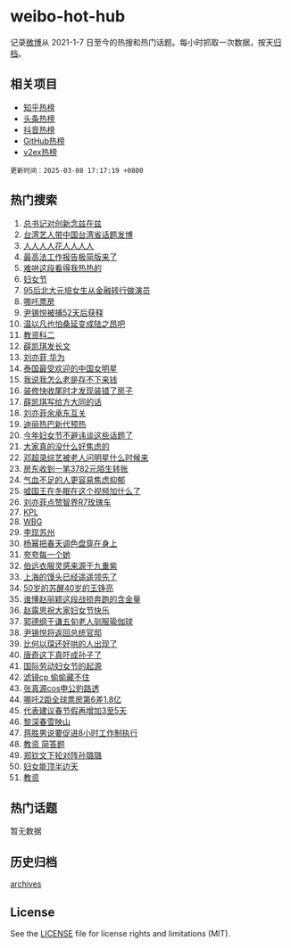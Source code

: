 # weibo-hot-hub

记录[微博](https://www.weibo.com)从 2021-1-7 日至今的热搜和热门话题。每小时抓取一次数据，按天[归档](archives)。

## 相关项目

- [知乎热榜](https://github.com/snaildev/zhihu-hot-hub)
- [头条热榜](https://github.com/snaildev/toutiao-hot-hub)
- [抖音热榜](https://github.com/snaildev/douyin-hot-hub)
- [GitHub热榜](https://github.com/snaildev/github-hot-hub)
- [v2ex热榜](https://github.com/snaildev/v2ex-hot-hub)


`更新时间：2025-03-08 17:17:19 +0800`

## 热门搜索

1. [总书记对创新念兹在兹](https://m.weibo.cn/search?containerid=100103type%3D1%26t%3D10%26q%3D%23%E6%80%BB%E4%B9%A6%E8%AE%B0%E5%AF%B9%E5%88%9B%E6%96%B0%E5%BF%B5%E5%85%B9%E5%9C%A8%E5%85%B9%23&stream_entry_id=51&isnewpage=1&extparam=seat%3D1%26stream_entry_id%3D51%26c_type%3D51%26filter_type%3Drealtimehot%26cate%3D10103%26pos%3D0%26q%3D%2523%25E6%2580%25BB%25E4%25B9%25A6%25E8%25AE%25B0%25E5%25AF%25B9%25E5%2588%259B%25E6%2596%25B0%25E5%25BF%25B5%25E5%2585%25B9%25E5%259C%25A8%25E5%2585%25B9%2523%26dgr%3D0%26display_time%3D1741425437%26pre_seqid%3D17414254375780311750233)
1. [台湾艺人带中国台湾省话题发博](https://m.weibo.cn/search?containerid=100103type%3D1%26t%3D10%26q%3D%23%E5%8F%B0%E6%B9%BE%E8%89%BA%E4%BA%BA%E5%B8%A6%E4%B8%AD%E5%9B%BD%E5%8F%B0%E6%B9%BE%E7%9C%81%E8%AF%9D%E9%A2%98%E5%8F%91%E5%8D%9A%23&stream_entry_id=31&isnewpage=1&extparam=seat%3D1%26stream_entry_id%3D31%26pos%3D0%26band_rank%3D1%26q%3D%2523%25E5%258F%25B0%25E6%25B9%25BE%25E8%2589%25BA%25E4%25BA%25BA%25E5%25B8%25A6%25E4%25B8%25AD%25E5%259B%25BD%25E5%258F%25B0%25E6%25B9%25BE%25E7%259C%2581%25E8%25AF%259D%25E9%25A2%2598%25E5%258F%2591%25E5%258D%259A%2523%26filter_type%3Drealtimehot%26realpos%3D1%26c_type%3D31%26flag%3D2%26cate%3D5001%26dgr%3D0%26lcate%3D5001%26display_time%3D1741425437%26pre_seqid%3D17414254375780311750233)
1. [人人人人花人人人人](https://m.weibo.cn/search?containerid=100103type%3D1%26t%3D10%26q%3D%23%E4%BA%BA%E4%BA%BA%E4%BA%BA%E4%BA%BA%E8%8A%B1%E4%BA%BA%E4%BA%BA%E4%BA%BA%E4%BA%BA%23&stream_entry_id=31&isnewpage=1&extparam=seat%3D1%26stream_entry_id%3D31%26pos%3D1%26band_rank%3D2%26q%3D%2523%25E4%25BA%25BA%25E4%25BA%25BA%25E4%25BA%25BA%25E4%25BA%25BA%25E8%258A%25B1%25E4%25BA%25BA%25E4%25BA%25BA%25E4%25BA%25BA%25E4%25BA%25BA%2523%26filter_type%3Drealtimehot%26realpos%3D2%26c_type%3D31%26flag%3D1%26cate%3D5001%26dgr%3D0%26lcate%3D5001%26display_time%3D1741425437%26pre_seqid%3D17414254375780311750233)
1. [最高法工作报告极简版来了](https://m.weibo.cn/search?containerid=100103type%3D1%26t%3D10%26q%3D%23%E6%9C%80%E9%AB%98%E6%B3%95%E5%B7%A5%E4%BD%9C%E6%8A%A5%E5%91%8A%E6%9E%81%E7%AE%80%E7%89%88%E6%9D%A5%E4%BA%86%23&stream_entry_id=31&isnewpage=1&extparam=seat%3D1%26stream_entry_id%3D31%26pos%3D2%26band_rank%3D3%26q%3D%2523%25E6%259C%2580%25E9%25AB%2598%25E6%25B3%2595%25E5%25B7%25A5%25E4%25BD%259C%25E6%258A%25A5%25E5%2591%258A%25E6%259E%2581%25E7%25AE%2580%25E7%2589%2588%25E6%259D%25A5%25E4%25BA%2586%2523%26filter_type%3Drealtimehot%26realpos%3D3%26c_type%3D31%26flag%3D1%26cate%3D5001%26dgr%3D0%26lcate%3D5001%26display_time%3D1741425437%26pre_seqid%3D17414254375780311750233)
1. [难哄这段看得我热热的](https://m.weibo.cn/search?containerid=100103type%3D1%26t%3D10%26q%3D%E9%9A%BE%E5%93%84%E8%BF%99%E6%AE%B5%E7%9C%8B%E5%BE%97%E6%88%91%E7%83%AD%E7%83%AD%E7%9A%84&stream_entry_id=31&isnewpage=1&extparam=seat%3D1%26stream_entry_id%3D31%26pos%3D3%26band_rank%3D4%26q%3D%25E9%259A%25BE%25E5%2593%2584%25E8%25BF%2599%25E6%25AE%25B5%25E7%259C%258B%25E5%25BE%2597%25E6%2588%2591%25E7%2583%25AD%25E7%2583%25AD%25E7%259A%2584%26filter_type%3Drealtimehot%26realpos%3D4%26c_type%3D31%26flag%3D1%26cate%3D5001%26dgr%3D0%26lcate%3D5001%26display_time%3D1741425437%26pre_seqid%3D17414254375780311750233)
1. [妇女节](https://m.weibo.cn/search?containerid=100103type%3D1%26t%3D10%26q%3D%23%E5%A6%87%E5%A5%B3%E8%8A%82%23&stream_entry_id=31&isnewpage=1&extparam=seat%3D1%26stream_entry_id%3D31%26pos%3D4%26band_rank%3D5%26q%3D%2523%25E5%25A6%2587%25E5%25A5%25B3%25E8%258A%2582%2523%26filter_type%3Drealtimehot%26realpos%3D5%26c_type%3D31%26flag%3D16%26cate%3D5001%26dgr%3D0%26lcate%3D5001%26display_time%3D1741425437%26pre_seqid%3D17414254375780311750233)
1. [95后北大元培女生从金融转行做演员](https://m.weibo.cn/search?containerid=100103type%3D1%26t%3D10%26q%3D%2395%E5%90%8E%E5%8C%97%E5%A4%A7%E5%85%83%E5%9F%B9%E5%A5%B3%E7%94%9F%E4%BB%8E%E9%87%91%E8%9E%8D%E8%BD%AC%E8%A1%8C%E5%81%9A%E6%BC%94%E5%91%98%23&stream_entry_id=31&isnewpage=1&extparam=seat%3D1%26stream_entry_id%3D31%26pos%3D5%26band_rank%3D6%26q%3D%252395%25E5%2590%258E%25E5%258C%2597%25E5%25A4%25A7%25E5%2585%2583%25E5%259F%25B9%25E5%25A5%25B3%25E7%2594%259F%25E4%25BB%258E%25E9%2587%2591%25E8%259E%258D%25E8%25BD%25AC%25E8%25A1%258C%25E5%2581%259A%25E6%25BC%2594%25E5%2591%2598%2523%26filter_type%3Drealtimehot%26realpos%3D6%26c_type%3D31%26flag%3D0%26cate%3D5001%26dgr%3D0%26lcate%3D5001%26display_time%3D1741425437%26pre_seqid%3D17414254375780311750233)
1. [哪吒票房](https://m.weibo.cn/search?containerid=100103type%3D1%26t%3D10%26q%3D%E5%93%AA%E5%90%92%E7%A5%A8%E6%88%BF&stream_entry_id=31&isnewpage=1&extparam=seat%3D1%26stream_entry_id%3D31%26pos%3D6%26band_rank%3D7%26q%3D%25E5%2593%25AA%25E5%2590%2592%25E7%25A5%25A8%25E6%2588%25BF%26filter_type%3Drealtimehot%26realpos%3D7%26c_type%3D31%26flag%3D0%26cate%3D5001%26dgr%3D0%26lcate%3D5001%26display_time%3D1741425437%26pre_seqid%3D17414254375780311750233)
1. [尹锡悦被捕52天后获释](https://m.weibo.cn/search?containerid=100103type%3D1%26t%3D10%26q%3D%23%E5%B0%B9%E9%94%A1%E6%82%A6%E8%A2%AB%E6%8D%9552%E5%A4%A9%E5%90%8E%E8%8E%B7%E9%87%8A%23&stream_entry_id=31&isnewpage=1&extparam=seat%3D1%26stream_entry_id%3D31%26pos%3D7%26band_rank%3D8%26q%3D%2523%25E5%25B0%25B9%25E9%2594%25A1%25E6%2582%25A6%25E8%25A2%25AB%25E6%258D%259552%25E5%25A4%25A9%25E5%2590%258E%25E8%258E%25B7%25E9%2587%258A%2523%26filter_type%3Drealtimehot%26realpos%3D8%26c_type%3D31%26flag%3D1%26cate%3D5001%26dgr%3D0%26lcate%3D5001%26display_time%3D1741425437%26pre_seqid%3D17414254375780311750233)
1. [温以凡也怕桑延变成陆之昂吧](https://m.weibo.cn/search?containerid=100103type%3D1%26t%3D10%26q%3D%E6%B8%A9%E4%BB%A5%E5%87%A1%E4%B9%9F%E6%80%95%E6%A1%91%E5%BB%B6%E5%8F%98%E6%88%90%E9%99%86%E4%B9%8B%E6%98%82%E5%90%A7&stream_entry_id=31&isnewpage=1&extparam=seat%3D1%26stream_entry_id%3D31%26pos%3D8%26band_rank%3D9%26q%3D%25E6%25B8%25A9%25E4%25BB%25A5%25E5%2587%25A1%25E4%25B9%259F%25E6%2580%2595%25E6%25A1%2591%25E5%25BB%25B6%25E5%258F%2598%25E6%2588%2590%25E9%2599%2586%25E4%25B9%258B%25E6%2598%2582%25E5%2590%25A7%26filter_type%3Drealtimehot%26realpos%3D9%26c_type%3D31%26flag%3D1%26cate%3D5001%26dgr%3D0%26lcate%3D5001%26display_time%3D1741425437%26pre_seqid%3D17414254375780311750233)
1. [教资科二](https://m.weibo.cn/search?containerid=100103type%3D1%26t%3D10%26q%3D%E6%95%99%E8%B5%84%E7%A7%91%E4%BA%8C&stream_entry_id=31&isnewpage=1&extparam=seat%3D1%26stream_entry_id%3D31%26pos%3D9%26band_rank%3D10%26q%3D%25E6%2595%2599%25E8%25B5%2584%25E7%25A7%2591%25E4%25BA%258C%26filter_type%3Drealtimehot%26realpos%3D10%26c_type%3D31%26flag%3D0%26cate%3D5001%26dgr%3D0%26lcate%3D5001%26display_time%3D1741425437%26pre_seqid%3D17414254375780311750233)
1. [薛凯琪发长文](https://m.weibo.cn/search?containerid=100103type%3D1%26t%3D10%26q%3D%E8%96%9B%E5%87%AF%E7%90%AA%E5%8F%91%E9%95%BF%E6%96%87&stream_entry_id=31&isnewpage=1&extparam=seat%3D1%26stream_entry_id%3D31%26pos%3D10%26band_rank%3D11%26q%3D%25E8%2596%259B%25E5%2587%25AF%25E7%2590%25AA%25E5%258F%2591%25E9%2595%25BF%25E6%2596%2587%26filter_type%3Drealtimehot%26realpos%3D11%26c_type%3D31%26flag%3D2%26cate%3D5001%26dgr%3D0%26lcate%3D5001%26display_time%3D1741425437%26pre_seqid%3D17414254375780311750233)
1. [刘亦菲 华为](https://m.weibo.cn/search?containerid=100103type%3D1%26t%3D10%26q%3D%E5%88%98%E4%BA%A6%E8%8F%B2+%E5%8D%8E%E4%B8%BA&stream_entry_id=31&isnewpage=1&extparam=seat%3D1%26stream_entry_id%3D31%26pos%3D11%26band_rank%3D12%26q%3D%25E5%2588%2598%25E4%25BA%25A6%25E8%258F%25B2%2520%25E5%258D%258E%25E4%25B8%25BA%26filter_type%3Drealtimehot%26realpos%3D12%26c_type%3D31%26flag%3D1%26cate%3D5001%26dgr%3D0%26lcate%3D5001%26display_time%3D1741425437%26pre_seqid%3D17414254375780311750233)
1. [泰国最受欢迎的中国女明星](https://m.weibo.cn/search?containerid=100103type%3D1%26t%3D10%26q%3D%23%E6%B3%B0%E5%9B%BD%E6%9C%80%E5%8F%97%E6%AC%A2%E8%BF%8E%E7%9A%84%E4%B8%AD%E5%9B%BD%E5%A5%B3%E6%98%8E%E6%98%9F%23&stream_entry_id=31&isnewpage=1&extparam=seat%3D1%26stream_entry_id%3D31%26pos%3D12%26band_rank%3D13%26q%3D%2523%25E6%25B3%25B0%25E5%259B%25BD%25E6%259C%2580%25E5%258F%2597%25E6%25AC%25A2%25E8%25BF%258E%25E7%259A%2584%25E4%25B8%25AD%25E5%259B%25BD%25E5%25A5%25B3%25E6%2598%258E%25E6%2598%259F%2523%26filter_type%3Drealtimehot%26realpos%3D13%26c_type%3D31%26flag%3D0%26cate%3D5001%26dgr%3D0%26lcate%3D5001%26display_time%3D1741425437%26pre_seqid%3D17414254375780311750233)
1. [我说我怎么老是存不下来钱](https://m.weibo.cn/search?containerid=100103type%3D1%26t%3D10%26q%3D%23%E6%88%91%E8%AF%B4%E6%88%91%E6%80%8E%E4%B9%88%E8%80%81%E6%98%AF%E5%AD%98%E4%B8%8D%E4%B8%8B%E6%9D%A5%E9%92%B1%23&stream_entry_id=31&isnewpage=1&extparam=seat%3D1%26stream_entry_id%3D31%26pos%3D13%26band_rank%3D14%26q%3D%2523%25E6%2588%2591%25E8%25AF%25B4%25E6%2588%2591%25E6%2580%258E%25E4%25B9%2588%25E8%2580%2581%25E6%2598%25AF%25E5%25AD%2598%25E4%25B8%258D%25E4%25B8%258B%25E6%259D%25A5%25E9%2592%25B1%2523%26filter_type%3Drealtimehot%26realpos%3D14%26c_type%3D31%26flag%3D1%26cate%3D5001%26dgr%3D0%26lcate%3D5001%26display_time%3D1741425437%26pre_seqid%3D17414254375780311750233)
1. [装修快收尾时才发现装错了房子](https://m.weibo.cn/search?containerid=100103type%3D1%26t%3D10%26q%3D%23%E8%A3%85%E4%BF%AE%E5%BF%AB%E6%94%B6%E5%B0%BE%E6%97%B6%E6%89%8D%E5%8F%91%E7%8E%B0%E8%A3%85%E9%94%99%E4%BA%86%E6%88%BF%E5%AD%90%23&stream_entry_id=31&isnewpage=1&extparam=seat%3D1%26stream_entry_id%3D31%26pos%3D14%26band_rank%3D15%26q%3D%2523%25E8%25A3%2585%25E4%25BF%25AE%25E5%25BF%25AB%25E6%2594%25B6%25E5%25B0%25BE%25E6%2597%25B6%25E6%2589%258D%25E5%258F%2591%25E7%258E%25B0%25E8%25A3%2585%25E9%2594%2599%25E4%25BA%2586%25E6%2588%25BF%25E5%25AD%2590%2523%26filter_type%3Drealtimehot%26realpos%3D15%26c_type%3D31%26flag%3D0%26cate%3D5001%26dgr%3D0%26lcate%3D5001%26display_time%3D1741425437%26pre_seqid%3D17414254375780311750233)
1. [薛凯琪写给方大同的话](https://m.weibo.cn/search?containerid=100103type%3D1%26t%3D10%26q%3D%23%E8%96%9B%E5%87%AF%E7%90%AA%E5%86%99%E7%BB%99%E6%96%B9%E5%A4%A7%E5%90%8C%E7%9A%84%E8%AF%9D%23&stream_entry_id=31&isnewpage=1&extparam=seat%3D1%26stream_entry_id%3D31%26pos%3D15%26band_rank%3D16%26q%3D%2523%25E8%2596%259B%25E5%2587%25AF%25E7%2590%25AA%25E5%2586%2599%25E7%25BB%2599%25E6%2596%25B9%25E5%25A4%25A7%25E5%2590%258C%25E7%259A%2584%25E8%25AF%259D%2523%26filter_type%3Drealtimehot%26realpos%3D16%26c_type%3D31%26flag%3D1%26cate%3D5001%26dgr%3D0%26lcate%3D5001%26display_time%3D1741425437%26pre_seqid%3D17414254375780311750233)
1. [刘亦菲余承东互关](https://m.weibo.cn/search?containerid=100103type%3D1%26t%3D10%26q%3D%23%E5%88%98%E4%BA%A6%E8%8F%B2%E4%BD%99%E6%89%BF%E4%B8%9C%E4%BA%92%E5%85%B3%23&stream_entry_id=31&isnewpage=1&extparam=seat%3D1%26stream_entry_id%3D31%26pos%3D16%26band_rank%3D17%26q%3D%2523%25E5%2588%2598%25E4%25BA%25A6%25E8%258F%25B2%25E4%25BD%2599%25E6%2589%25BF%25E4%25B8%259C%25E4%25BA%2592%25E5%2585%25B3%2523%26filter_type%3Drealtimehot%26realpos%3D17%26c_type%3D31%26flag%3D1%26cate%3D5001%26dgr%3D0%26lcate%3D5001%26display_time%3D1741425437%26pre_seqid%3D17414254375780311750233)
1. [迪丽热巴新代预热](https://m.weibo.cn/search?containerid=100103type%3D1%26t%3D10%26q%3D%23%E8%BF%AA%E4%B8%BD%E7%83%AD%E5%B7%B4%E6%96%B0%E4%BB%A3%E9%A2%84%E7%83%AD%23&stream_entry_id=31&isnewpage=1&extparam=seat%3D1%26stream_entry_id%3D31%26pos%3D17%26band_rank%3D18%26q%3D%2523%25E8%25BF%25AA%25E4%25B8%25BD%25E7%2583%25AD%25E5%25B7%25B4%25E6%2596%25B0%25E4%25BB%25A3%25E9%25A2%2584%25E7%2583%25AD%2523%26filter_type%3Drealtimehot%26realpos%3D18%26c_type%3D31%26flag%3D1%26cate%3D5001%26dgr%3D0%26lcate%3D5001%26display_time%3D1741425437%26pre_seqid%3D17414254375780311750233)
1. [今年妇女节不避讳谈这些话题了](https://m.weibo.cn/search?containerid=100103type%3D1%26t%3D10%26q%3D%E4%BB%8A%E5%B9%B4%E5%A6%87%E5%A5%B3%E8%8A%82%E4%B8%8D%E9%81%BF%E8%AE%B3%E8%B0%88%E8%BF%99%E4%BA%9B%E8%AF%9D%E9%A2%98%E4%BA%86&stream_entry_id=31&isnewpage=1&extparam=seat%3D1%26stream_entry_id%3D31%26pos%3D18%26band_rank%3D19%26q%3D%25E4%25BB%258A%25E5%25B9%25B4%25E5%25A6%2587%25E5%25A5%25B3%25E8%258A%2582%25E4%25B8%258D%25E9%2581%25BF%25E8%25AE%25B3%25E8%25B0%2588%25E8%25BF%2599%25E4%25BA%259B%25E8%25AF%259D%25E9%25A2%2598%25E4%25BA%2586%26filter_type%3Drealtimehot%26realpos%3D19%26c_type%3D31%26flag%3D1%26cate%3D5001%26dgr%3D0%26lcate%3D5001%26display_time%3D1741425437%26pre_seqid%3D17414254375780311750233)
1. [大家真的没什么好焦虑的](https://m.weibo.cn/search?containerid=100103type%3D1%26t%3D10%26q%3D%E5%A4%A7%E5%AE%B6%E7%9C%9F%E7%9A%84%E6%B2%A1%E4%BB%80%E4%B9%88%E5%A5%BD%E7%84%A6%E8%99%91%E7%9A%84&stream_entry_id=31&isnewpage=1&extparam=seat%3D1%26stream_entry_id%3D31%26pos%3D19%26band_rank%3D20%26q%3D%25E5%25A4%25A7%25E5%25AE%25B6%25E7%259C%259F%25E7%259A%2584%25E6%25B2%25A1%25E4%25BB%2580%25E4%25B9%2588%25E5%25A5%25BD%25E7%2584%25A6%25E8%2599%2591%25E7%259A%2584%26filter_type%3Drealtimehot%26realpos%3D20%26c_type%3D31%26flag%3D1%26cate%3D5001%26dgr%3D0%26lcate%3D5001%26display_time%3D1741425437%26pre_seqid%3D17414254375780311750233)
1. [邓超录综艺被老人问明星什么时候来](https://m.weibo.cn/search?containerid=100103type%3D1%26t%3D10%26q%3D%23%E9%82%93%E8%B6%85%E5%BD%95%E7%BB%BC%E8%89%BA%E8%A2%AB%E8%80%81%E4%BA%BA%E9%97%AE%E6%98%8E%E6%98%9F%E4%BB%80%E4%B9%88%E6%97%B6%E5%80%99%E6%9D%A5%23&stream_entry_id=31&isnewpage=1&extparam=seat%3D1%26stream_entry_id%3D31%26pos%3D20%26band_rank%3D21%26q%3D%2523%25E9%2582%2593%25E8%25B6%2585%25E5%25BD%2595%25E7%25BB%25BC%25E8%2589%25BA%25E8%25A2%25AB%25E8%2580%2581%25E4%25BA%25BA%25E9%2597%25AE%25E6%2598%258E%25E6%2598%259F%25E4%25BB%2580%25E4%25B9%2588%25E6%2597%25B6%25E5%2580%2599%25E6%259D%25A5%2523%26filter_type%3Drealtimehot%26realpos%3D21%26c_type%3D31%26flag%3D2%26cate%3D5001%26dgr%3D0%26lcate%3D5001%26display_time%3D1741425437%26pre_seqid%3D17414254375780311750233)
1. [房东收到一笔3782元陌生转账](https://m.weibo.cn/search?containerid=100103type%3D1%26t%3D10%26q%3D%23%E6%88%BF%E4%B8%9C%E6%94%B6%E5%88%B0%E4%B8%80%E7%AC%943782%E5%85%83%E9%99%8C%E7%94%9F%E8%BD%AC%E8%B4%A6%23&stream_entry_id=31&isnewpage=1&extparam=seat%3D1%26stream_entry_id%3D31%26pos%3D21%26band_rank%3D22%26q%3D%2523%25E6%2588%25BF%25E4%25B8%259C%25E6%2594%25B6%25E5%2588%25B0%25E4%25B8%2580%25E7%25AC%25943782%25E5%2585%2583%25E9%2599%258C%25E7%2594%259F%25E8%25BD%25AC%25E8%25B4%25A6%2523%26filter_type%3Drealtimehot%26realpos%3D22%26c_type%3D31%26flag%3D2%26cate%3D5001%26dgr%3D0%26lcate%3D5001%26display_time%3D1741425437%26pre_seqid%3D17414254375780311750233)
1. [气血不足的人更容易焦虑抑郁](https://m.weibo.cn/search?containerid=100103type%3D1%26t%3D10%26q%3D%23%E6%B0%94%E8%A1%80%E4%B8%8D%E8%B6%B3%E7%9A%84%E4%BA%BA%E6%9B%B4%E5%AE%B9%E6%98%93%E7%84%A6%E8%99%91%E6%8A%91%E9%83%81%23&stream_entry_id=31&isnewpage=1&extparam=seat%3D1%26stream_entry_id%3D31%26pos%3D22%26band_rank%3D23%26q%3D%2523%25E6%25B0%2594%25E8%25A1%2580%25E4%25B8%258D%25E8%25B6%25B3%25E7%259A%2584%25E4%25BA%25BA%25E6%259B%25B4%25E5%25AE%25B9%25E6%2598%2593%25E7%2584%25A6%25E8%2599%2591%25E6%258A%2591%25E9%2583%2581%2523%26filter_type%3Drealtimehot%26realpos%3D23%26c_type%3D31%26flag%3D1%26cate%3D5001%26dgr%3D0%26lcate%3D5001%26display_time%3D1741425437%26pre_seqid%3D17414254375780311750233)
1. [嘘国王在冬眠在这个视频加什么了](https://m.weibo.cn/search?containerid=100103type%3D1%26t%3D10%26q%3D%E5%98%98%E5%9B%BD%E7%8E%8B%E5%9C%A8%E5%86%AC%E7%9C%A0%E5%9C%A8%E8%BF%99%E4%B8%AA%E8%A7%86%E9%A2%91%E5%8A%A0%E4%BB%80%E4%B9%88%E4%BA%86&stream_entry_id=31&isnewpage=1&extparam=seat%3D1%26stream_entry_id%3D31%26pos%3D23%26band_rank%3D24%26q%3D%25E5%2598%2598%25E5%259B%25BD%25E7%258E%258B%25E5%259C%25A8%25E5%2586%25AC%25E7%259C%25A0%25E5%259C%25A8%25E8%25BF%2599%25E4%25B8%25AA%25E8%25A7%2586%25E9%25A2%2591%25E5%258A%25A0%25E4%25BB%2580%25E4%25B9%2588%25E4%25BA%2586%26filter_type%3Drealtimehot%26realpos%3D24%26c_type%3D31%26flag%3D1%26cate%3D5001%26dgr%3D0%26lcate%3D5001%26display_time%3D1741425437%26pre_seqid%3D17414254375780311750233)
1. [刘亦菲点赞智界R7玫瑰车](https://m.weibo.cn/search?containerid=100103type%3D1%26t%3D10%26q%3D%23%E5%88%98%E4%BA%A6%E8%8F%B2%E7%82%B9%E8%B5%9E%E6%99%BA%E7%95%8CR7%E7%8E%AB%E7%91%B0%E8%BD%A6%23&stream_entry_id=31&isnewpage=1&extparam=seat%3D1%26stream_entry_id%3D31%26pos%3D24%26band_rank%3D25%26q%3D%2523%25E5%2588%2598%25E4%25BA%25A6%25E8%258F%25B2%25E7%2582%25B9%25E8%25B5%259E%25E6%2599%25BA%25E7%2595%258CR7%25E7%258E%25AB%25E7%2591%25B0%25E8%25BD%25A6%2523%26filter_type%3Drealtimehot%26realpos%3D25%26c_type%3D31%26flag%3D1%26cate%3D5001%26adid%3D278674%26dgr%3D0%26lcate%3D5001%26display_time%3D1741425437%26pre_seqid%3D17414254375780311750233)
1. [KPL](https://m.weibo.cn/search?containerid=100103type%3D1%26t%3D10%26q%3DKPL&stream_entry_id=31&isnewpage=1&extparam=seat%3D1%26stream_entry_id%3D31%26pos%3D25%26band_rank%3D26%26q%3DKPL%26filter_type%3Drealtimehot%26realpos%3D26%26c_type%3D31%26flag%3D1%26cate%3D5001%26dgr%3D0%26lcate%3D5001%26display_time%3D1741425437%26pre_seqid%3D17414254375780311750233)
1. [WBG](https://m.weibo.cn/search?containerid=100103type%3D1%26t%3D10%26q%3DWBG&stream_entry_id=31&isnewpage=1&extparam=seat%3D1%26stream_entry_id%3D31%26pos%3D26%26band_rank%3D27%26q%3DWBG%26filter_type%3Drealtimehot%26realpos%3D27%26c_type%3D31%26flag%3D1%26cate%3D5001%26dgr%3D0%26lcate%3D5001%26display_time%3D1741425437%26pre_seqid%3D17414254375780311750233)
1. [李现苏州](https://m.weibo.cn/search?containerid=100103type%3D1%26t%3D10%26q%3D%E6%9D%8E%E7%8E%B0%E8%8B%8F%E5%B7%9E&stream_entry_id=31&isnewpage=1&extparam=seat%3D1%26stream_entry_id%3D31%26pos%3D27%26band_rank%3D28%26q%3D%25E6%259D%258E%25E7%258E%25B0%25E8%258B%258F%25E5%25B7%259E%26filter_type%3Drealtimehot%26realpos%3D28%26c_type%3D31%26flag%3D1%26cate%3D5001%26dgr%3D0%26lcate%3D5001%26display_time%3D1741425437%26pre_seqid%3D17414254375780311750233)
1. [杨幂把春天调色盘穿在身上](https://m.weibo.cn/search?containerid=100103type%3D1%26t%3D10%26q%3D%23%E6%9D%A8%E5%B9%82%E6%8A%8A%E6%98%A5%E5%A4%A9%E8%B0%83%E8%89%B2%E7%9B%98%E7%A9%BF%E5%9C%A8%E8%BA%AB%E4%B8%8A%23&stream_entry_id=31&isnewpage=1&extparam=seat%3D1%26stream_entry_id%3D31%26pos%3D28%26band_rank%3D29%26q%3D%2523%25E6%259D%25A8%25E5%25B9%2582%25E6%258A%258A%25E6%2598%25A5%25E5%25A4%25A9%25E8%25B0%2583%25E8%2589%25B2%25E7%259B%2598%25E7%25A9%25BF%25E5%259C%25A8%25E8%25BA%25AB%25E4%25B8%258A%2523%26filter_type%3Drealtimehot%26realpos%3D29%26c_type%3D31%26flag%3D1%26cate%3D5001%26dgr%3D0%26lcate%3D5001%26display_time%3D1741425437%26pre_seqid%3D17414254375780311750233)
1. [夸夸每一个她](https://m.weibo.cn/search?containerid=100103type%3D1%26t%3D10%26q%3D%23%E5%A4%B8%E5%A4%B8%E6%AF%8F%E4%B8%80%E4%B8%AA%E5%A5%B9%23&stream_entry_id=31&isnewpage=1&extparam=seat%3D1%26stream_entry_id%3D31%26pos%3D29%26band_rank%3D30%26q%3D%2523%25E5%25A4%25B8%25E5%25A4%25B8%25E6%25AF%258F%25E4%25B8%2580%25E4%25B8%25AA%25E5%25A5%25B9%2523%26filter_type%3Drealtimehot%26realpos%3D30%26c_type%3D31%26flag%3D0%26cate%3D5001%26dgr%3D0%26lcate%3D5001%26display_time%3D1741425437%26pre_seqid%3D17414254375780311750233)
1. [伯远衣服灵感来源于九重紫](https://m.weibo.cn/search?containerid=100103type%3D1%26t%3D10%26q%3D%E4%BC%AF%E8%BF%9C%E8%A1%A3%E6%9C%8D%E7%81%B5%E6%84%9F%E6%9D%A5%E6%BA%90%E4%BA%8E%E4%B9%9D%E9%87%8D%E7%B4%AB&stream_entry_id=31&isnewpage=1&extparam=seat%3D1%26stream_entry_id%3D31%26pos%3D30%26band_rank%3D31%26q%3D%25E4%25BC%25AF%25E8%25BF%259C%25E8%25A1%25A3%25E6%259C%258D%25E7%2581%25B5%25E6%2584%259F%25E6%259D%25A5%25E6%25BA%2590%25E4%25BA%258E%25E4%25B9%259D%25E9%2587%258D%25E7%25B4%25AB%26filter_type%3Drealtimehot%26realpos%3D31%26c_type%3D31%26flag%3D1%26cate%3D5001%26dgr%3D0%26lcate%3D5001%26display_time%3D1741425437%26pre_seqid%3D17414254375780311750233)
1. [上海的馒头已经遥遥领先了](https://m.weibo.cn/search?containerid=100103type%3D1%26t%3D10%26q%3D%E4%B8%8A%E6%B5%B7%E7%9A%84%E9%A6%92%E5%A4%B4%E5%B7%B2%E7%BB%8F%E9%81%A5%E9%81%A5%E9%A2%86%E5%85%88%E4%BA%86&stream_entry_id=31&isnewpage=1&extparam=seat%3D1%26stream_entry_id%3D31%26pos%3D31%26band_rank%3D32%26q%3D%25E4%25B8%258A%25E6%25B5%25B7%25E7%259A%2584%25E9%25A6%2592%25E5%25A4%25B4%25E5%25B7%25B2%25E7%25BB%258F%25E9%2581%25A5%25E9%2581%25A5%25E9%25A2%2586%25E5%2585%2588%25E4%25BA%2586%26filter_type%3Drealtimehot%26realpos%3D32%26c_type%3D31%26flag%3D0%26cate%3D5001%26dgr%3D0%26lcate%3D5001%26display_time%3D1741425437%26pre_seqid%3D17414254375780311750233)
1. [50岁的苏醒40岁的王铮亮](https://m.weibo.cn/search?containerid=100103type%3D1%26t%3D10%26q%3D50%E5%B2%81%E7%9A%84%E8%8B%8F%E9%86%9240%E5%B2%81%E7%9A%84%E7%8E%8B%E9%93%AE%E4%BA%AE&stream_entry_id=31&isnewpage=1&extparam=seat%3D1%26stream_entry_id%3D31%26pos%3D32%26band_rank%3D33%26q%3D50%25E5%25B2%2581%25E7%259A%2584%25E8%258B%258F%25E9%2586%259240%25E5%25B2%2581%25E7%259A%2584%25E7%258E%258B%25E9%2593%25AE%25E4%25BA%25AE%26filter_type%3Drealtimehot%26realpos%3D33%26c_type%3D31%26flag%3D1%26cate%3D5001%26dgr%3D0%26lcate%3D5001%26display_time%3D1741425437%26pre_seqid%3D17414254375780311750233)
1. [谁懂赵丽颖这段战损奔跑的含金量](https://m.weibo.cn/search?containerid=100103type%3D1%26t%3D10%26q%3D%E8%B0%81%E6%87%82%E8%B5%B5%E4%B8%BD%E9%A2%96%E8%BF%99%E6%AE%B5%E6%88%98%E6%8D%9F%E5%A5%94%E8%B7%91%E7%9A%84%E5%90%AB%E9%87%91%E9%87%8F&stream_entry_id=31&isnewpage=1&extparam=seat%3D1%26stream_entry_id%3D31%26pos%3D33%26band_rank%3D34%26q%3D%25E8%25B0%2581%25E6%2587%2582%25E8%25B5%25B5%25E4%25B8%25BD%25E9%25A2%2596%25E8%25BF%2599%25E6%25AE%25B5%25E6%2588%2598%25E6%258D%259F%25E5%25A5%2594%25E8%25B7%2591%25E7%259A%2584%25E5%2590%25AB%25E9%2587%2591%25E9%2587%258F%26filter_type%3Drealtimehot%26realpos%3D34%26c_type%3D31%26flag%3D0%26cate%3D5001%26dgr%3D0%26lcate%3D5001%26display_time%3D1741425437%26pre_seqid%3D17414254375780311750233)
1. [赵露思祝大家妇女节快乐](https://m.weibo.cn/search?containerid=100103type%3D1%26t%3D10%26q%3D%23%E8%B5%B5%E9%9C%B2%E6%80%9D%E7%A5%9D%E5%A4%A7%E5%AE%B6%E5%A6%87%E5%A5%B3%E8%8A%82%E5%BF%AB%E4%B9%90%23&stream_entry_id=31&isnewpage=1&extparam=seat%3D1%26stream_entry_id%3D31%26pos%3D34%26band_rank%3D35%26q%3D%2523%25E8%25B5%25B5%25E9%259C%25B2%25E6%2580%259D%25E7%25A5%259D%25E5%25A4%25A7%25E5%25AE%25B6%25E5%25A6%2587%25E5%25A5%25B3%25E8%258A%2582%25E5%25BF%25AB%25E4%25B9%2590%2523%26filter_type%3Drealtimehot%26realpos%3D35%26c_type%3D31%26flag%3D1%26cate%3D5001%26dgr%3D0%26lcate%3D5001%26display_time%3D1741425437%26pre_seqid%3D17414254375780311750233)
1. [郭德纲于谦五旬老人驯服瑜伽球](https://m.weibo.cn/search?containerid=100103type%3D1%26t%3D10%26q%3D%E9%83%AD%E5%BE%B7%E7%BA%B2%E4%BA%8E%E8%B0%A6%E4%BA%94%E6%97%AC%E8%80%81%E4%BA%BA%E9%A9%AF%E6%9C%8D%E7%91%9C%E4%BC%BD%E7%90%83&stream_entry_id=31&isnewpage=1&extparam=seat%3D1%26stream_entry_id%3D31%26pos%3D35%26band_rank%3D36%26q%3D%25E9%2583%25AD%25E5%25BE%25B7%25E7%25BA%25B2%25E4%25BA%258E%25E8%25B0%25A6%25E4%25BA%2594%25E6%2597%25AC%25E8%2580%2581%25E4%25BA%25BA%25E9%25A9%25AF%25E6%259C%258D%25E7%2591%259C%25E4%25BC%25BD%25E7%2590%2583%26filter_type%3Drealtimehot%26realpos%3D36%26c_type%3D31%26flag%3D1%26cate%3D5001%26dgr%3D0%26lcate%3D5001%26display_time%3D1741425437%26pre_seqid%3D17414254375780311750233)
1. [尹锡悦将返回总统官邸](https://m.weibo.cn/search?containerid=100103type%3D1%26t%3D10%26q%3D%23%E5%B0%B9%E9%94%A1%E6%82%A6%E5%B0%86%E8%BF%94%E5%9B%9E%E6%80%BB%E7%BB%9F%E5%AE%98%E9%82%B8%23&stream_entry_id=31&isnewpage=1&extparam=seat%3D1%26stream_entry_id%3D31%26pos%3D36%26band_rank%3D37%26q%3D%2523%25E5%25B0%25B9%25E9%2594%25A1%25E6%2582%25A6%25E5%25B0%2586%25E8%25BF%2594%25E5%259B%259E%25E6%2580%25BB%25E7%25BB%259F%25E5%25AE%2598%25E9%2582%25B8%2523%26filter_type%3Drealtimehot%26realpos%3D37%26c_type%3D31%26flag%3D1%26cate%3D5001%26dgr%3D0%26lcate%3D5001%26display_time%3D1741425437%26pre_seqid%3D17414254375780311750233)
1. [比何以琛还好哄的人出现了](https://m.weibo.cn/search?containerid=100103type%3D1%26t%3D10%26q%3D%E6%AF%94%E4%BD%95%E4%BB%A5%E7%90%9B%E8%BF%98%E5%A5%BD%E5%93%84%E7%9A%84%E4%BA%BA%E5%87%BA%E7%8E%B0%E4%BA%86&stream_entry_id=31&isnewpage=1&extparam=seat%3D1%26stream_entry_id%3D31%26pos%3D37%26band_rank%3D38%26q%3D%25E6%25AF%2594%25E4%25BD%2595%25E4%25BB%25A5%25E7%2590%259B%25E8%25BF%2598%25E5%25A5%25BD%25E5%2593%2584%25E7%259A%2584%25E4%25BA%25BA%25E5%2587%25BA%25E7%258E%25B0%25E4%25BA%2586%26filter_type%3Drealtimehot%26realpos%3D38%26c_type%3D31%26flag%3D0%26cate%3D5001%26dgr%3D0%26lcate%3D5001%26display_time%3D1741425437%26pre_seqid%3D17414254375780311750233)
1. [唐奇这下真吓成孙子了](https://m.weibo.cn/search?containerid=100103type%3D1%26t%3D10%26q%3D%E5%94%90%E5%A5%87%E8%BF%99%E4%B8%8B%E7%9C%9F%E5%90%93%E6%88%90%E5%AD%99%E5%AD%90%E4%BA%86&stream_entry_id=31&isnewpage=1&extparam=seat%3D1%26stream_entry_id%3D31%26pos%3D38%26band_rank%3D39%26q%3D%25E5%2594%2590%25E5%25A5%2587%25E8%25BF%2599%25E4%25B8%258B%25E7%259C%259F%25E5%2590%2593%25E6%2588%2590%25E5%25AD%2599%25E5%25AD%2590%25E4%25BA%2586%26filter_type%3Drealtimehot%26realpos%3D39%26c_type%3D31%26flag%3D1%26cate%3D5001%26dgr%3D0%26lcate%3D5001%26display_time%3D1741425437%26pre_seqid%3D17414254375780311750233)
1. [国际劳动妇女节的起源](https://m.weibo.cn/search?containerid=100103type%3D1%26t%3D10%26q%3D%E5%9B%BD%E9%99%85%E5%8A%B3%E5%8A%A8%E5%A6%87%E5%A5%B3%E8%8A%82%E7%9A%84%E8%B5%B7%E6%BA%90&stream_entry_id=31&isnewpage=1&extparam=seat%3D1%26stream_entry_id%3D31%26pos%3D39%26band_rank%3D40%26q%3D%25E5%259B%25BD%25E9%2599%2585%25E5%258A%25B3%25E5%258A%25A8%25E5%25A6%2587%25E5%25A5%25B3%25E8%258A%2582%25E7%259A%2584%25E8%25B5%25B7%25E6%25BA%2590%26filter_type%3Drealtimehot%26realpos%3D40%26c_type%3D31%26flag%3D0%26cate%3D5001%26dgr%3D0%26lcate%3D5001%26display_time%3D1741425437%26pre_seqid%3D17414254375780311750233)
1. [滤镜cp 偷偷藏不住](https://m.weibo.cn/search?containerid=100103type%3D1%26t%3D10%26q%3D%E6%BB%A4%E9%95%9Ccp+%E5%81%B7%E5%81%B7%E8%97%8F%E4%B8%8D%E4%BD%8F&stream_entry_id=31&isnewpage=1&extparam=seat%3D1%26stream_entry_id%3D31%26pos%3D40%26band_rank%3D41%26q%3D%25E6%25BB%25A4%25E9%2595%259Ccp%2520%25E5%2581%25B7%25E5%2581%25B7%25E8%2597%258F%25E4%25B8%258D%25E4%25BD%258F%26filter_type%3Drealtimehot%26realpos%3D41%26c_type%3D31%26flag%3D1%26cate%3D5001%26dgr%3D0%26lcate%3D5001%26display_time%3D1741425437%26pre_seqid%3D17414254375780311750233)
1. [张真源cos申公豹路透](https://m.weibo.cn/search?containerid=100103type%3D1%26t%3D10%26q%3D%23%E5%BC%A0%E7%9C%9F%E6%BA%90cos%E7%94%B3%E5%85%AC%E8%B1%B9%E8%B7%AF%E9%80%8F%23&stream_entry_id=31&isnewpage=1&extparam=seat%3D1%26stream_entry_id%3D31%26pos%3D41%26band_rank%3D42%26q%3D%2523%25E5%25BC%25A0%25E7%259C%259F%25E6%25BA%2590cos%25E7%2594%25B3%25E5%2585%25AC%25E8%25B1%25B9%25E8%25B7%25AF%25E9%2580%258F%2523%26filter_type%3Drealtimehot%26realpos%3D42%26c_type%3D31%26flag%3D0%26cate%3D5001%26dgr%3D0%26lcate%3D5001%26display_time%3D1741425437%26pre_seqid%3D17414254375780311750233)
1. [哪吒2距全球票房第6差1.8亿](https://m.weibo.cn/search?containerid=100103type%3D1%26t%3D10%26q%3D%23%E5%93%AA%E5%90%922%E8%B7%9D%E5%85%A8%E7%90%83%E7%A5%A8%E6%88%BF%E7%AC%AC6%E5%B7%AE1.8%E4%BA%BF%23&stream_entry_id=31&isnewpage=1&extparam=seat%3D1%26stream_entry_id%3D31%26pos%3D42%26band_rank%3D43%26q%3D%2523%25E5%2593%25AA%25E5%2590%25922%25E8%25B7%259D%25E5%2585%25A8%25E7%2590%2583%25E7%25A5%25A8%25E6%2588%25BF%25E7%25AC%25AC6%25E5%25B7%25AE1.8%25E4%25BA%25BF%2523%26filter_type%3Drealtimehot%26realpos%3D43%26c_type%3D31%26flag%3D0%26cate%3D5001%26dgr%3D0%26lcate%3D5001%26display_time%3D1741425437%26pre_seqid%3D17414254375780311750233)
1. [代表建议春节假再增加3至5天](https://m.weibo.cn/search?containerid=100103type%3D1%26t%3D10%26q%3D%23%E4%BB%A3%E8%A1%A8%E5%BB%BA%E8%AE%AE%E6%98%A5%E8%8A%82%E5%81%87%E5%86%8D%E5%A2%9E%E5%8A%A03%E8%87%B35%E5%A4%A9%23&stream_entry_id=31&isnewpage=1&extparam=seat%3D1%26stream_entry_id%3D31%26pos%3D43%26band_rank%3D44%26q%3D%2523%25E4%25BB%25A3%25E8%25A1%25A8%25E5%25BB%25BA%25E8%25AE%25AE%25E6%2598%25A5%25E8%258A%2582%25E5%2581%2587%25E5%2586%258D%25E5%25A2%259E%25E5%258A%25A03%25E8%2587%25B35%25E5%25A4%25A9%2523%26filter_type%3Drealtimehot%26realpos%3D44%26c_type%3D31%26flag%3D0%26cate%3D5001%26dgr%3D0%26lcate%3D5001%26display_time%3D1741425437%26pre_seqid%3D17414254375780311750233)
1. [黎深春雪映山](https://m.weibo.cn/search?containerid=100103type%3D1%26t%3D10%26q%3D%E9%BB%8E%E6%B7%B1%E6%98%A5%E9%9B%AA%E6%98%A0%E5%B1%B1&stream_entry_id=31&isnewpage=1&extparam=seat%3D1%26stream_entry_id%3D31%26pos%3D44%26band_rank%3D45%26q%3D%25E9%25BB%258E%25E6%25B7%25B1%25E6%2598%25A5%25E9%259B%25AA%25E6%2598%25A0%25E5%25B1%25B1%26filter_type%3Drealtimehot%26realpos%3D45%26c_type%3D31%26flag%3D1%26cate%3D5001%26dgr%3D0%26lcate%3D5001%26display_time%3D1741425437%26pre_seqid%3D17414254375780311750233)
1. [蒋胜男说要促进8小时工作制执行](https://m.weibo.cn/search?containerid=100103type%3D1%26t%3D10%26q%3D%23%E8%92%8B%E8%83%9C%E7%94%B7%E8%AF%B4%E8%A6%81%E4%BF%83%E8%BF%9B8%E5%B0%8F%E6%97%B6%E5%B7%A5%E4%BD%9C%E5%88%B6%E6%89%A7%E8%A1%8C%23&stream_entry_id=31&isnewpage=1&extparam=seat%3D1%26stream_entry_id%3D31%26pos%3D45%26band_rank%3D46%26q%3D%2523%25E8%2592%258B%25E8%2583%259C%25E7%2594%25B7%25E8%25AF%25B4%25E8%25A6%2581%25E4%25BF%2583%25E8%25BF%259B8%25E5%25B0%258F%25E6%2597%25B6%25E5%25B7%25A5%25E4%25BD%259C%25E5%2588%25B6%25E6%2589%25A7%25E8%25A1%258C%2523%26filter_type%3Drealtimehot%26realpos%3D46%26c_type%3D31%26flag%3D1%26cate%3D5001%26dgr%3D0%26lcate%3D5001%26display_time%3D1741425437%26pre_seqid%3D17414254375780311750233)
1. [教资 简答题](https://m.weibo.cn/search?containerid=100103type%3D1%26t%3D10%26q%3D%E6%95%99%E8%B5%84+%E7%AE%80%E7%AD%94%E9%A2%98&stream_entry_id=31&isnewpage=1&extparam=seat%3D1%26stream_entry_id%3D31%26pos%3D46%26band_rank%3D47%26q%3D%25E6%2595%2599%25E8%25B5%2584%2520%25E7%25AE%2580%25E7%25AD%2594%25E9%25A2%2598%26filter_type%3Drealtimehot%26realpos%3D47%26c_type%3D31%26flag%3D0%26cate%3D5001%26dgr%3D0%26lcate%3D5001%26display_time%3D1741425437%26pre_seqid%3D17414254375780311750233)
1. [郑钦文下轮对阵孙璐璐](https://m.weibo.cn/search?containerid=100103type%3D1%26t%3D10%26q%3D%23%E9%83%91%E9%92%A6%E6%96%87%E4%B8%8B%E8%BD%AE%E5%AF%B9%E9%98%B5%E5%AD%99%E7%92%90%E7%92%90%23&stream_entry_id=31&isnewpage=1&extparam=seat%3D1%26stream_entry_id%3D31%26pos%3D47%26band_rank%3D48%26q%3D%2523%25E9%2583%2591%25E9%2592%25A6%25E6%2596%2587%25E4%25B8%258B%25E8%25BD%25AE%25E5%25AF%25B9%25E9%2598%25B5%25E5%25AD%2599%25E7%2592%2590%25E7%2592%2590%2523%26filter_type%3Drealtimehot%26realpos%3D48%26c_type%3D31%26flag%3D0%26cate%3D5001%26dgr%3D0%26lcate%3D5001%26display_time%3D1741425437%26pre_seqid%3D17414254375780311750233)
1. [妇女能顶半边天](https://m.weibo.cn/search?containerid=100103type%3D1%26t%3D10%26q%3D%E5%A6%87%E5%A5%B3%E8%83%BD%E9%A1%B6%E5%8D%8A%E8%BE%B9%E5%A4%A9&stream_entry_id=31&isnewpage=1&extparam=seat%3D1%26stream_entry_id%3D31%26pos%3D48%26band_rank%3D49%26q%3D%25E5%25A6%2587%25E5%25A5%25B3%25E8%2583%25BD%25E9%25A1%25B6%25E5%258D%258A%25E8%25BE%25B9%25E5%25A4%25A9%26filter_type%3Drealtimehot%26realpos%3D49%26c_type%3D31%26flag%3D0%26cate%3D5001%26dgr%3D0%26lcate%3D5001%26display_time%3D1741425437%26pre_seqid%3D17414254375780311750233)
1. [教资](https://m.weibo.cn/search?containerid=100103type%3D1%26t%3D10%26q%3D%E6%95%99%E8%B5%84&stream_entry_id=31&isnewpage=1&extparam=seat%3D1%26stream_entry_id%3D31%26pos%3D49%26band_rank%3D50%26q%3D%25E6%2595%2599%25E8%25B5%2584%26filter_type%3Drealtimehot%26realpos%3D50%26c_type%3D31%26flag%3D0%26cate%3D5001%26dgr%3D0%26lcate%3D5001%26display_time%3D1741425437%26pre_seqid%3D17414254375780311750233)

## 热门话题

暂无数据

## 历史归档

[archives](archives)

## License

See the [LICENSE](LICENSE) file for license rights and limitations (MIT).
